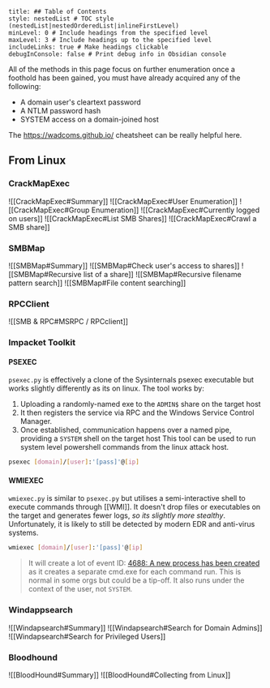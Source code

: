 ```table-of-contents
title: ## Table of Contents
style: nestedList # TOC style (nestedList|nestedOrderedList|inlineFirstLevel)
minLevel: 0 # Include headings from the specified level
maxLevel: 3 # Include headings up to the specified level
includeLinks: true # Make headings clickable
debugInConsole: false # Print debug info in Obsidian console
```

All of the methods in this page focus on further enumeration once a foothold has been gained, you must have already acquired any of the following:
- A domain user's cleartext password
- A NTLM password hash
- SYSTEM access on a domain-joined host

The https://wadcoms.github.io/ cheatsheet can be really helpful here.
## From Linux
### CrackMapExec
![[CrackMapExec#Summary]]
![[CrackMapExec#User Enumeration]]
![[CrackMapExec#Group Enumeration]]
![[CrackMapExec#Currently logged on users]]
![[CrackMapExec#List SMB Shares]]
![[CrackMapExec#Crawl a SMB share]]

### SMBMap
![[SMBMap#Summary]]
![[SMBMap#Check user's access to shares]]
![[SMBMap#Recursive list of a share]]
![[SMBMap#Recursive filename pattern search]]
![[SMBMap#File content searching]]

### RPCClient
![[SMB & RPC#MSRPC / RPCclient]]

### Impacket Toolkit
#### PSEXEC
 `psexec.py` is effectively a clone of the Sysinternals psexec executable but works slightly differently as its on linux. The tool works by:
 1. Uploading a randomly-named exe to the `ADMIN$` share on the target host
 2. It then registers the service via RPC and the Windows Service Control Manager.
 3. Once established, communication happens over a named pipe, providing a `SYSTEM` shell on the target host
This tool can be used to run system level powershell commands from the linux attack host.
```bash
psexec [domain]/[user]:'[pass]'@[ip]
```

#### WMIEXEC
`wmiexec.py` is similar to `psexec.py` but utilises a semi-interactive shell to execute commands through [[WMI]]. It doesn't drop files or executables on the target and generates fewer logs, *so its slightly more stealthy*. Unfortunately, it is likely to still be detected by modern EDR and anti-virus systems.
```bash
wmiexec [domain]/[user]:'[pass]'@[ip]
```
> It will create a lot of event ID: [4688: A new process has been created](https://docs.microsoft.com/en-us/windows/security/threat-protection/auditing/event-4688) as it creates a separate cmd.exe for each command run. This is normal in some orgs but could be a tip-off. It also runs under the context of the user, not `SYSTEM`.
### Windappsearch
![[Windapsearch#Summary]]
![[Windapsearch#Search for Domain Admins]]
![[Windapsearch#Search for Privileged Users]]

### Bloodhound
![[BloodHound#Summary]]
![[BloodHound#Collecting from Linux]]
